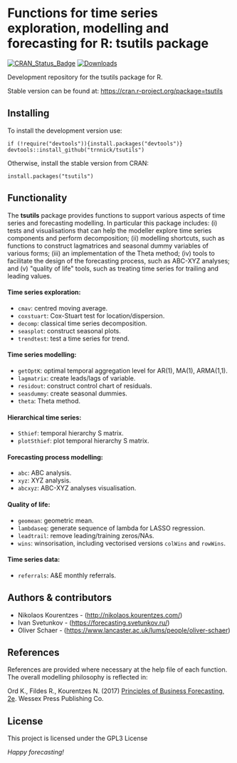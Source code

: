 Functions for time series exploration, modelling and forecasting for R: tsutils package
=======
[![CRAN_Status_Badge](http://www.r-pkg.org/badges/version/tsutils?color=blue)](https://CRAN.R-project.org/package=tsutils)
[![Downloads](http://cranlogs.r-pkg.org/badges/tsutils?color=blue)](https://CRAN.R-project.org/package=tsutils)


Development repository for the tsutils package for R.

Stable version can be found at: https://cran.r-project.org/package=tsutils

## Installing

To install the development version use:
```{r}
if (!require("devtools")){install.packages("devtools")}
devtools::install_github("trnnick/tsutils")
```
Otherwise, install the stable version from CRAN:
```{r}
install.packages("tsutils")
```
## Functionality

The **tsutils** package provides functions to support various aspects of time series and forecasting modelling. In particular this package includes: (i) tests and visualisations that can help the modeller explore time series components and perform decomposition; (ii) modelling shortcuts, such as functions to construct lagmatrices and seasonal dummy variables of various forms; (iii) an implementation of the Theta method; (iv) tools to facilitate the design of the forecasting process, such as ABC-XYZ analyses; and (v) "quality of life" tools, such as treating time series for trailing and leading values.

#### Time series exploration:
* `cmav`: centred moving average.
* `coxstuart`: Cox-Stuart test for location/dispersion.
* `decomp`: classical time series decomposition.
* `seasplot`: construct seasonal plots.
* `trendtest`: test a time series for trend.

#### Time series modelling:
* `getOptK`: optimal temporal aggregation level for AR(1), MA(1), ARMA(1,1).
* `lagmatrix`: create leads/lags of variable.
* `residout`: construct control chart of residuals.
* `seasdummy`: create seasonal dummies.
* `theta`: Theta method.

#### Hierarchical time series:
* `Sthief`: temporal hierarchy S matrix.
* `plotSthief`: plot temporal hierarchy S matrix.

#### Forecasting process modelling:
* `abc`: ABC analysis.
* `xyz`: XYZ analysis.
* `abcxyz`: ABC-XYZ analyses visualisation.

#### Quality of life:
* `geomean`: geometric mean.
* `lambdaseq`: generate sequence of lambda for LASSO regression.
* `leadtrail`: remove leading/training zeros/NAs.
* `wins`: winsorisation, including vectorised versions `colWins` and `rowWins`.

#### Time series data:
* `referrals`: A&E monthly referrals.

## Authors & contributors

* Nikolaos Kourentzes - (http://nikolaos.kourentzes.com/)
* Ivan Svetunkov - (https://forecasting.svetunkov.ru/)
* Oliver Schaer - (https://www.lancaster.ac.uk/lums/people/oliver-schaer)

## References
References are provided where necessary at the help file of each function. The overall modelling philosophy is reflected in:

Ord K., Fildes R., Kourentzes N. (2017) [Principles of Business Forecasting, 2e](http://kourentzes.com/forecasting/2017/10/16/new-forecasting-book-principles-of-business-forecasting-2e/). Wessex Press Publishing Co.

## License

This project is licensed under the GPL3 License

_Happy forecasting!_
